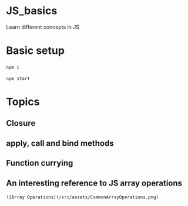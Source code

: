 # JS_basics
Learn different concepts in JS

# Basic setup

`npm i`

`npm start`


# Topics

## Closure

## apply, call and bind methods
## Function currying

## An interesting reference to JS array operations
    ![Array Operations](/src/assets/CommonArrayOperations.png)

